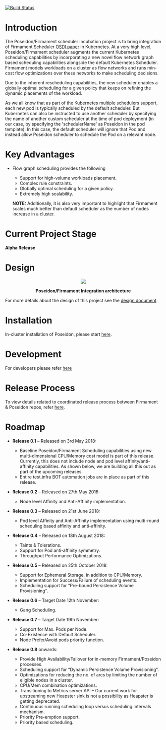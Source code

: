 [![Build Status](https://travis-ci.org/kubernetes-sigs/poseidon.svg?branch=master)](https://travis-ci.org/kubernetes-sigs/poseidon)

# Introduction
The Poseidon/Firmament scheduler incubation project is to bring integration of Firmament Scheduler [OSDI paper](https://www.usenix.org/conference/osdi16/technical-sessions/presentation/gog) in Kubernetes.
At a very high level, Poseidon/Firmament scheduler augments the 
current Kubernetes scheduling capabilities by incorporating a new 
novel flow network graph based scheduling capabilities alongside the default Kubernetes Scheduler. 
Firmament models workloads on a cluster as flow networks and runs min-cost flow optimizations over these networks to make scheduling decisions.

Due to the inherent rescheduling capabilities, the new scheduler enables a globally optimal scheduling for a given policy that keeps on refining the dynamic placements of the workload.

As we all know that as part of the Kubernetes multiple schedulers support, each new pod is typically scheduled by the default scheduler. But Kubernetes can also be instructed to use another scheduler by specifying the name of another custom scheduler at the time of pod deployment (in our case, by specifying the 'schedulerName' as Poseidon in the pod template). In this case, the default scheduler will ignore that Pod and instead allow Poseidon scheduler to schedule the Pod on a relevant node.

# Key Advantages

* Flow graph scheduling provides the following 
  * Support for high-volume workloads placement.
  * Complex rule constraints. 
  * Globally optimal scheduling for a given policy.
  * Extremely high scalability. 
  
  **NOTE:** Additionally, it is also very important to highlight that Firmament scales much better than default scheduler as the number of nodes increase in a cluster.

# Current Project Stage
**Alpha Release**

# Design 

   <p align="center">
  <img src="docs/poseidon.png"> 
<p align="center"> <b>Poseidon/Firmament Integration architecture</b> </p>
</p>



For more details about the design of this project see the [design document](https://github.com/kubernetes-sigs/poseidon/blob/master/docs/design/README.md).


# Installation
  In-cluster installation of Poseidon, please start [here](https://github.com/kubernetes-sigs/poseidon/blob/master/docs/install/README.md).
  
  
  
# Development
  For developers please refer [here](https://github.com/kubernetes-sigs/poseidon/blob/master/docs/devel/README.md)

# Release Process
To view details related to coordinated release process between Firmament & Poseidon repos, refer [here](https://github.com/kubernetes-sigs/poseidon/blob/master/docs/releases/release-process.md).

# Roadmap
  * **Release 0.1** – Released on 3rd May 2018:
    * Baseline Poseidon/Firmament Scheduling capabilities using new multi-dimensional CPU/Memory cost model is part of 
      this release. Currently, this does not include node and pod level affinity/anti-affinity capabilities. 
      As shown below, we are building all this out as part of the upcoming releases.    
    * Entire test.infra BOT automation jobs are in place as part of this release.
    
  * **Release 0.2** – Released on 27th May 2018:
    * Node level Affinity and Anti-Affinity implementation.
  * **Release 0.3** – Released on 21st June 2018:
    * Pod level Affinity and Anti-Affinity implementation using multi-round scheduling based affinity and anti-affinity.
  * **Release 0.4** – Released on 18th August 2018:
    * Taints & Tolerations.
    * Support for Pod anti-affinity symmetry.
    * Throughput Performance Optimizations.
  * **Release 0.5** – Released on 25th October 2018:
    * Support for Ephemeral Storage, in addition to CPU/Memory.
    * Implementation for Success/Failure of scheduling events.
    * Scheduling support for “Pre-bound Persistence Volume Provisioning”.  
  * **Release 0.6** – Target Date 12th November:
    * Gang Scheduling.
* **Release 0.7** – Target Date 19th November:
    * Support for Max. Pods per Node.
    * Co-Existence with Default Scheduler.
    * Node Prefer/Avoid pods priority function.
* **Release 0.8** onwards:
    * Provide High Availability/Failover for in-memory Firmament/Poseidon processes.
    *	Scheduling support for “Dynamic Persistence Volume Provisioning”.  
    *	Optimizations for reducing the no. of arcs by limiting the number of eligible nodes in a cluster.
    * CPU/Mem combination optimizations.
    * Transitioning to Metrics server API – Our current work for upstreaming new Heapster sink is not a possibility as Heapster is getting deprecated.
    * Continuous running scheduling loop versus scheduling intervals mechanism.
    * Priority Pre-emption support.
    * Priority based scheduling.
